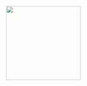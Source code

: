 <!-- <img src="https://github.githubassets.com/images/mona-whisper.gif" /> -->

<!--
**nukc/nukc** is a ✨ _special_ ✨ repository because its `README.md` (this file) appears on your GitHub profile.

Here are some ideas to get you started:

- 🔭 I’m currently working on ...
- 🌱 I’m currently learning ...
- 👯 I’m looking to collaborate on ...
- 🤔 I’m looking for help with ...
- 💬 Ask me about ...
- 📫 How to reach me: ...
- 😄 Pronouns: ...
- ⚡ Fun fact: ...
-->


<img width="302.25"><img src="http://cooljapannow.jp/pictures/l/02/31/NEOGDS-44491_3.jpg" width="200" />
